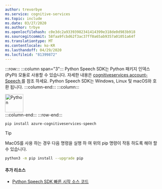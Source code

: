 ```yaml
---
author: trevorbye
ms.service: cognitive-services
ms.topic: include
ms.date: 03/27/2020
ms.author: trbye
ms.openlocfilehash: c0e3dc2a93393982341414399e318de0d983b918
ms.sourcegitcommit: 58faa9fcbd62f3ac37ff0a65ab9357a01051a64f
ms.translationtype: MT
ms.contentlocale: ko-KR
ms.lasthandoff: 04/29/2020
ms.locfileid: "81399872"
---
```

:::row:::
    :::column span="3":::
        Python Speech SDK는 Python 패키지 인덱스 (PyPI) 모듈로 사용할 수 있습니다. 자세한 내용은 <a href="https://pypi.org/project/azure-cognitiveservices-speech/" target="_blank">cognitiveservices account-Speech <span class="docon docon-navigate-external x-hidden-focus"> </span> </a>를 참조 하세요. Python Speech SDK는 Windows, Linux 및 macOS와 호환 됩니다.
    :::column-end:::
    :::column:::
        <br>
        <div class="icon is-large">
            <img alt="Python" src="https://docs.microsoft.com/media/logos/logo_python.svg" width="60px">
        </div>
    :::column-end:::
:::row-end:::

```Bash
pip install azure-cognitiveservices-speech
```

> [!TIP]
> MacOS를 사용 하는 경우 다음 명령을 실행 하 여 위의 pip 명령이 작동 하도록 해야 할 수 있습니다.
> ```Bash
> python3 -m pip install --upgrade pip
> ```

#### <a name="additional-resources"></a>추가 리소스

- <a href="https://github.com/Azure-Samples/cognitive-services-speech-sdk/tree/master/quickstart/python" target="_blank">Python Speech SDK 빠른 시작 소스 코드<span class="docon docon-navigate-external x-hidden-focus"></span></a>
